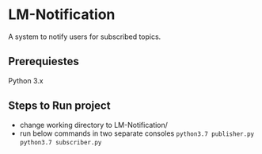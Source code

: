 # LM-Notification
A system to notify users for subscribed topics.

## Prerequiestes
Python 3.x 

## Steps to Run project
* change working directory to LM-Notification/
* run below commands in two separate consoles
`python3.7 publisher.py`
`python3.7 subscriber.py`
